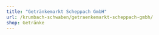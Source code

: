 ```yaml
---
title: "Getränkemarkt Scheppach GmbH"
url: /krumbach-schwaben/getraenkemarkt-scheppach-gmbh/
shop: Getränke
---
```

